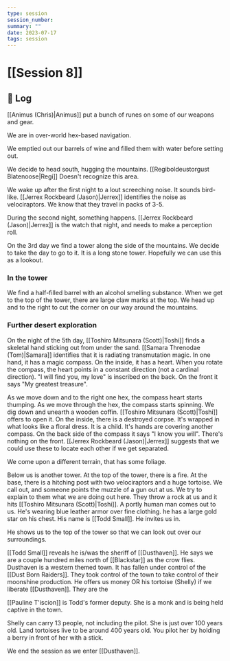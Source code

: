 ```yaml
---
type: session
session_number: 
summary: ""
date: 2023-07-17
tags: session
---
```


# [[Session 8]]

## 📝 Log

[[Animus (Chris)|Animus]] put a bunch of runes on some of our weapons and gear. 

We are in over-world hex-based navigation. 

We emptied out our barrels of wine and filled them with water before setting out.

We decide to head south, hugging the mountains. [[Regiboldeustorgust Blatenoose|Regi]] Doesn't recognize this area.

We wake up after the first night to a lout screeching noise. It sounds bird-like. [[Jerrex Rockbeard (Jason)|Jerrex]] identifies the noise as velociraptors. We know that they travel in packs of 3-5. 

During the second night, something happens. [[Jerrex Rockbeard (Jason)|Jerrex]] is the watch that night, and needs to make a perception roll. 

On the 3rd day we find a tower along the side of the mountains. We decide to take the day to go to it. It is a long stone tower. Hopefully we can use this as a lookout.

### In the tower
We find a half-filled barrel with an alcohol smelling substance. When we get to the top of the tower, there are large claw marks at the top. We head up and to the right to cut the corner on our way around the mountains.

### Further desert exploration

On the night of the 5th day, [[Toshiro Mitsunara (Scott)|Toshi]] finds a skeletal hand sticking out from under the sand. [[Samara Threnodae (Tom)|Samara]] identifies that it is radiating transmutation magic. In one hand, it has a magic compass. On the inside, it has a heart. When you rotate the compass, the heart points in a constant direction (not a cardinal direction). "I will find you, my love" is inscribed on the back. On the front it says "My greatest treasure". 

As we move down and to the right one hex, the compass heart starts thumping. As we move through the hex, the compass starts spinning. We dig down and unearth a wooden coffin. [[Toshiro Mitsunara (Scott)|Toshi]] offers to open it. On the inside, there is a destroyed corpse. It's wrapped in what looks like a floral dress. It is a child. It's hands are covering another compass. On the back side of the compass it says "I know you will". There's nothing on the front. [[Jerrex Rockbeard (Jason)|Jerrex]] suggests that we could use these to locate each other if we get separated. 

We come upon a different terrain, that has some foliage. 

Below us is another tower. At the top of the tower, there is a fire. At the base, there is a hitching post with two velociraptors and a huge tortoise. We call out, and someone points the muzzle of a gun out at us. We try to explain to them what we are doing out here. They throw a rock at us and it hits [[Toshiro Mitsunara (Scott)|Toshi]]. A portly human man comes out to us. He's wearing blue leather armor over fine clothing. he has a large gold star on his chest. His name is [[Todd Small]]. He invites us in. 

He shows us to the top of the tower so that we can look out over our surroundings. 

[[Todd Small]] reveals he is/was the sheriff of [[Dusthaven]]. He says we are a couple hundred miles north of [[Blackstar]] as the crow flies. Dusthaven is a western themed town. It has fallen under control of the [[Dust Born Raiders]]. They took control of the town to take control of their moonshine production. He offers us money OR his tortoise (Shelly) if we liberate [[Dusthaven]]. They are the 

[[Pauline T'iscion]] is Todd's former deputy. She is a monk and is being held captive in the town. 

Shelly can carry 13 people, not including the pilot. She is just over 100 years old. Land tortoises live to be around 400 years old. You pilot her by holding a berry in front of her with a stick. 

We end the session as we enter [[Dusthaven]].